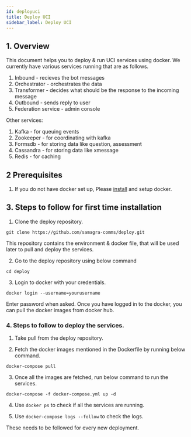```yaml
---
id: deployuci
title: Deploy UCI
sidebar_label: Deploy UCI
---
```


## 1. Overview

This document helps you to deploy & run UCI services using docker. We currently have various services running that are as follows.
1. Inbound - recieves the bot messages
2. Orchestrator - orchestrates the data
3. Transformer - decides what should be the response to the incoming message
4. Outbound - sends reply to user
5. Federation service - admin console 

Other services:
1. Kafka - for queuing events
2. Zookeeper - for coordinating with kafka
3. Formsdb - for storing data like question, assessment
4. Cassandra - for storing data like xmessage
5. Redis - for caching 

## 2 Prerequisites

1. If you do not have docker set up, Please [install](https://docs.docker.com/compose/) and setup docker.

## 3. Steps to follow for first time installation
1. Clone the deploy repository.  

```
git clone https://github.com/samagra-comms/deploy.git
```

This repository contains the environment & docker file, that will be used later to pull and deploy the services.

2. Go to the deploy repository using below command

```
cd deploy
```

3. Login to docker with your credentials.

```
docker login --username=yourusername
```

Enter password when asked. Once you have logged in to the docker, you can pull the docker images from docker hub.


### 4. Steps to follow to deploy the services.
1. Take pull from the deploy repository.

2. Fetch the docker images mentioned in the Dockerfile by running below command.

```
docker-compose pull
```

3. Once all the images are fetched, run below command to run the services.
```
docker-compose -f docker-compose.yml up -d 
```
4. Use ```docker ps``` to check if all the services are running.

5. Use ```docker-compose logs --follow``` to check the logs.  

These needs to be followed for every new deployment. 